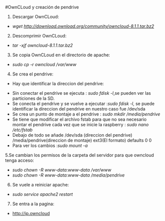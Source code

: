 #OwnCLoud y creación de pendrive
1. Descargar OwnCLoud:
  + *wget http://download.ownload.org/community/owncloud-8.1.1.tar.bz2*
2. Descomprimir OwnCLoud:
  + *tar -xjf owncloud-8.1.1.tar.bz2*
3. Se copia OwnCLoud en el directorio de apache:
  + *sudo cp -r owncloud  /var/www*
  
4. Se crea el pendrive:
  + Hay que identificar la direccion del pendrive:
   - Sin conectar el pendrive se ejecuta : *sudo fdisk -l*,se pueden ver las particiones de la SD.
   - Se conecta el pendrive y se vuelve a ejecutar :*sudo fdisk -l*, se puede identificar la direccion del pendrive en nuestro caso fue /dev/sda
   - Se crea un punto de montaje a el pendrive : *sudo mkdir /media/pendrive*
   - Se tiene que modificar el archivo fstab para que no sea necesario montar el pendrive cada vez que se inicie la raspberry : *sudo nano /etc/fstab* 
   - Debajo de todo se añade /dev/sda (direccion del pendrive)    /media/pendrive(direccion de montaje)  ext3(El formato)
 defaults    0    0
   - Para ver los cambios :*sudo mount -a*
  
5.Se cambian los permisos de la carpeta del servidor para que owncloud tenga acceso:
  + *sudo chown -R www-data:www-data  /var/www*
  + *sudo chown -R www-data:www-data  /media/pendrive*
  
6. Se vuele a reiniciar apache:
  + *sudo service apache2 restart*
  
7. Se entra a la pagina:
  + http://ip.owncloud
